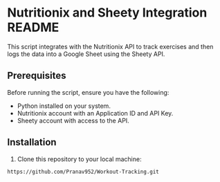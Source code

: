 # Nutritionix and Sheety Integration README

This script integrates with the Nutritionix API to track exercises and then logs the data into a Google Sheet using the Sheety API.

## Prerequisites

Before running the script, ensure you have the following:

- Python installed on your system.
- Nutritionix account with an Application ID and API Key.
- Sheety account with access to the API.

## Installation

1. Clone this repository to your local machine:

```bash
https://github.com/Pranav952/Workout-Tracking.git
